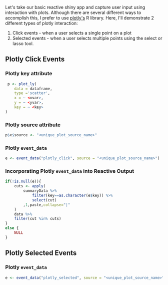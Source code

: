 Let's take our basic reactive shiny app and capture user input using interaction with plots. Although there are several different ways to accomplish this, I prefer to use [plotly's](https://plot.ly/r/) R library. Here, I'll demonstrate 2 different types of plotly interaction:

1. Click events - when a user selects a single point on a plot
2. Selected events - when a user selects multiple points using the select or lasso tool. 

## Plotly Click Events
### Plotly key attribute 
``` r
 p <- plot_ly(
    data = dataframe, 
    type ='scatter',
    x = ~ <xvar>, 
    y = ~ <yvar>, 
    key = ~ <key>
)
```

### Plotly source attribute
``` r 
p$x$source <- "<unique_plot_source_name>"
```
### Plotly `event_data` 
```r
e <- event_data("plotly_click", source = "<unique_plot_source_name>")
```
### Incorporating Plotly `event_data` into Reactive Output 
```r
if(!is.null(e)){        
    cuts <- apply(
        summaryData %>%
            filter(key==as.character(e$key)) %>%
            select(cut)
        ,1,paste,collapse="|"
    )        
    data %>%
    filter(cut %in% cuts)        
}
else {   
    NULL
}
```

## Plotly Selected Events
### Plotly `event_data`
```r 
e <- event_data("plotly_selected", source = "<unique_plot_source_name>")
```